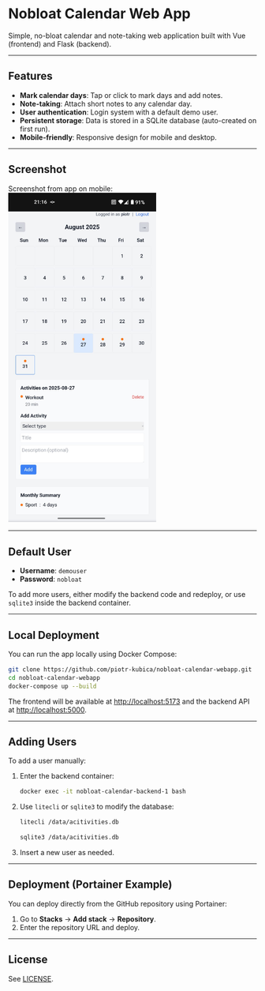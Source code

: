 
# Nobloat Calendar Web App

Simple, no-bloat calendar and note-taking web application built with Vue (frontend) and Flask (backend).

---

## Features

- **Mark calendar days**: Tap or click to mark days and add notes.
- **Note-taking**: Attach short notes to any calendar day.
- **User authentication**: Login system with a default demo user.
- **Persistent storage**: Data is stored in a SQLite database (auto-created on first run).
- **Mobile-friendly**: Responsive design for mobile and desktop.

---

## Screenshot

Screenshot from app on mobile:
<img src="cal-image.jpg" alt="calendar app on mobile" width="300"/>

---

## Default User

- **Username**: `demouser`
- **Password**: `nobloat`

To add more users, either modify the backend code and redeploy, or use `sqlite3` inside the backend container.

---

## Local Deployment

You can run the app locally using Docker Compose:

```bash
git clone https://github.com/piotr-kubica/nobloat-calendar-webapp.git
cd nobloat-calendar-webapp
docker-compose up --build
```

The frontend will be available at [http://localhost:5173](http://localhost:5173) and the backend API at [http://localhost:5000](http://localhost:5000).

---

## Adding Users

To add a user manually:

1. Enter the backend container:
	```bash
	docker exec -it nobloat-calendar-backend-1 bash
	```
2. Use `litecli` or `sqlite3` to modify the database:
    ```bash
	litecli /data/acitivities.db
	```
	```bash
	sqlite3 /data/acitivities.db
	```
4. Insert a new user as needed.

---

## Deployment (Portainer Example)

You can deploy directly from the GitHub repository using Portainer:

1. Go to **Stacks** → **Add stack** → **Repository**.
2. Enter the repository URL and deploy.

---

## License

See [LICENSE](LICENSE).
